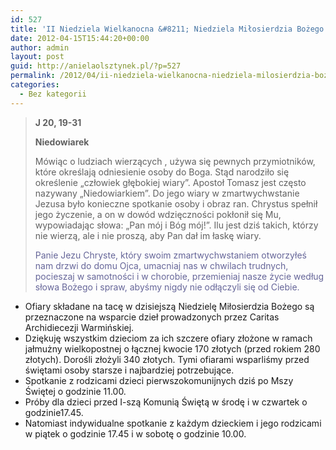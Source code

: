 ```yaml
---
id: 527
title: 'II Niedziela Wielkanocna &#8211; Niedziela Miłosierdzia Bożego'
date: 2012-04-15T15:44:20+00:00
author: admin
layout: post
guid: http://anielaolsztynek.pl/?p=527
permalink: /2012/04/ii-niedziela-wielkanocna-niedziela-milosierdzia-bozego-2/
categories:
  - Bez kategorii
---
```

> **J 20, 19-31**
> 
> **Niedowiarek**
> 
> Mówiąc o ludziach wierzących , używa się pewnych przymiotników, które określają odniesienie osoby do Boga. Stąd narodziło się określenie &#8222;człowiek głębokiej wiary&#8221;. Apostoł Tomasz jest często nazywany &#8222;Niedowiarkiem&#8221;. Do jego wiary w zmartwychwstanie Jezusa było konieczne spotkanie osoby i obraz ran. Chrystus spełnił jego życzenie, a on w dowód wdzięczności pokłonił się Mu, wypowiadając słowa: &#8222;Pan mój i Bóg mój!&#8221;. Ilu jest dziś takich, którzy nie wierzą, ale i nie proszą, aby Pan dał im łaskę wiary.
> 
> <span style="color: #666699;">Panie Jezu Chryste, który swoim zmartwychwstaniem otworzyłeś nam drzwi do domu Ojca, umacniaj nas w chwilach trudnych, pocieszaj w samotności i w chorobie, przemieniaj nasze życie według słowa Bożego i spraw, abyśmy nigdy nie odłączyli się od Ciebie.</span>

  * <span style="font-style: normal;">Ofiary składane na tacę w dzisiejszą Niedzielę Miłosierdzia Bożego są przeznaczone na wsparcie dzieł prowadzonych przez Caritas Archidiecezji Warmińskiej.</span>
  * <span style="font-style: normal;">Dziękuję wszystkim dzieciom za ich szczere ofiary złożone w ramach jałmużny wielkopostnej o łącznej kwocie 170 złotych (przed rokiem 280 złotych). Dorośli złożyli 340 złotych. Tymi ofiarami wsparliśmy przed świętami osoby starsze i najbardziej potrzebujące.</span>
  * <span style="font-style: normal;">Spotkanie z rodzicami dzieci pierwszokomunijnych dziś po Mszy Świętej o godzinie 11.00.</span>
  * <span style="font-style: normal;">Próby dla dzieci przed I-szą Komunią Świętą w środę i w czwartek o godzinie17.45.</span>
  * <span style="font-style: normal;">Natomiast indywidualne spotkanie z każdym dzieckiem i jego rodzicami w piątek o godzinie 17.45 i w sobotę o godzinie 10.00.</span>